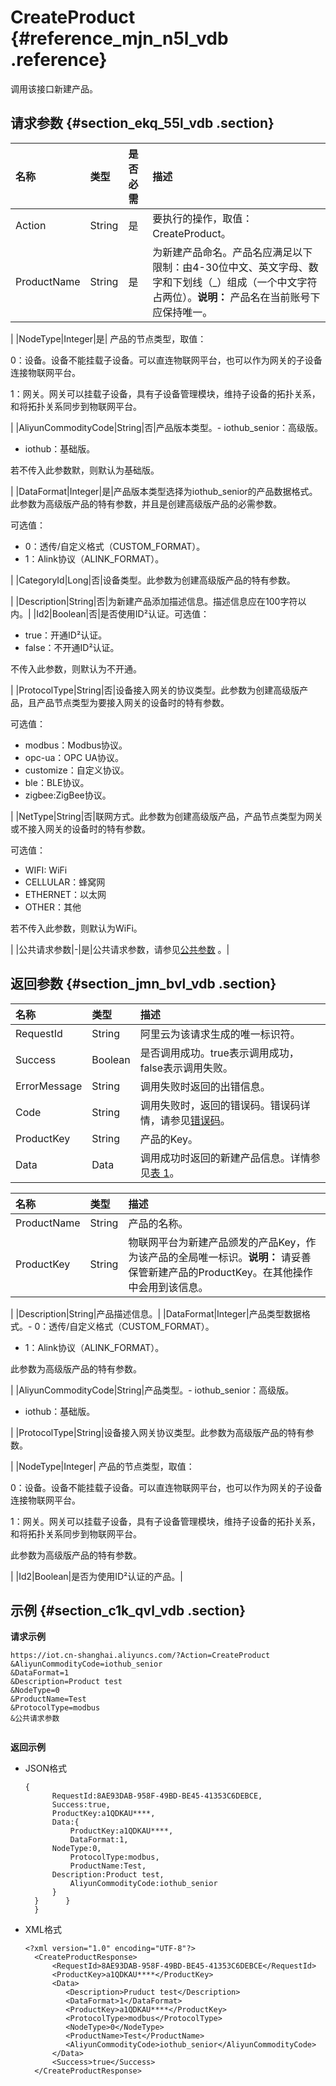 # CreateProduct {#reference_mjn_n5l_vdb .reference}

调用该接口新建产品。

## 请求参数 {#section_ekq_55l_vdb .section}

|名称|类型|是否必需|描述|
|:-|:-|:---|:-|
|Action|String|是|要执行的操作，取值：CreateProduct。|
|ProductName|String|是|为新建产品命名。产品名应满足以下限制：由4-30位中文、英文字母、数字和下划线（\_）组成（一个中文字符占两位）。**说明：** 产品名在当前账号下应保持唯一。

|
|NodeType|Integer|是| 产品的节点类型，取值：

 0：设备。设备不能挂载子设备。可以直连物联网平台，也可以作为网关的子设备连接物联网平台。

 1：网关。网关可以挂载子设备，具有子设备管理模块，维持子设备的拓扑关系，和将拓扑关系同步到物联网平台。

 |
|AliyunCommodityCode|String|否|产品版本类型。-   iothub\_senior：高级版。
-   iothub：基础版。

若不传入此参数默，则默认为基础版。

|
|DataFormat|Integer|是|产品版本类型选择为iothub\_senior的产品数据格式。此参数为高级版产品的特有参数，并且是创建高级版产品的必需参数。

可选值：

-   0：透传/自定义格式（CUSTOM\_FORMAT）。
-   1：Alink协议（ALINK\_FORMAT）。

|
|CategoryId|Long|否|设备类型。此参数为创建高级版产品的特有参数。

|
|Description|String|否|为新建产品添加描述信息。描述信息应在100字符以内。|
|Id2|Boolean|否|是否使用ID²认证。可选值：

-   true：开通ID²认证。
-   false：不开通ID²认证。

不传入此参数，则默认为不开通。

|
|ProtocolType|String|否|设备接入网关的协议类型。此参数为创建高级版产品，且产品节点类型为要接入网关的设备时的特有参数。

可选值：

-   modbus：Modbus协议。
-   opc-ua：OPC UA协议。
-   customize：自定义协议。
-   ble：BLE协议。
-   zigbee:ZigBee协议。

|
|NetType|String|否|联网方式。此参数为创建高级版产品，产品节点类型为网关或不接入网关的设备时的特有参数。

可选值：

-   WIFI: WiFi
-   CELLULAR：蜂窝网
-   ETHERNET：以太网
-   OTHER：其他

若不传入此参数，则默认为WiFi。

|
|公共请求参数|-|是|公共请求参数，请参见[公共参数](intl.zh-CN/云端开发指南/云端API参考/公共参数.md#) 。|

## 返回参数 {#section_jmn_bvl_vdb .section}

|名称|类型|描述|
|:-|:-|:-|
|RequestId|String|阿里云为该请求生成的唯一标识符。|
|Success|Boolean|是否调用成功。true表示调用成功，false表示调用失败。|
|ErrorMessage|String|调用失败时返回的出错信息。|
|Code|String|调用失败时，返回的错误码。错误码详情，请参见[错误码](intl.zh-CN/云端开发指南/云端API参考/错误码.md#)。|
|ProductKey|String|产品的Key。|
|Data|Data|调用成功时返回的新建产品信息。详情参见[表 1](#table_z3k_lz2_xdb)。|

|名称|类型|描述|
|:-|:-|:-|
|ProductName|String|产品的名称。|
|ProductKey|String|物联网平台为新建产品颁发的产品Key，作为该产品的全局唯一标识。**说明：** 请妥善保管新建产品的ProductKey。在其他操作中会用到该信息。

|
|Description|String|产品描述信息。|
|DataFormat|Integer|产品类型数据格式。-   0：透传/自定义格式（CUSTOM\_FORMAT）。
-   1：Alink协议（ALINK\_FORMAT）。

此参数为高级版产品的特有参数。

|
|AliyunCommodityCode|String|产品类型。-   iothub\_senior：高级版。
-   iothub：基础版。

|
|ProtocolType|String|设备接入网关协议类型。此参数为高级版产品的特有参数。

|
|NodeType|Integer| 产品的节点类型，取值：

 0：设备。设备不能挂载子设备。可以直连物联网平台，也可以作为网关的子设备连接物联网平台。

 1：网关。网关可以挂载子设备，具有子设备管理模块，维持子设备的拓扑关系，和将拓扑关系同步到物联网平台。

 此参数为高级版产品的特有参数。

 |
|Id2|Boolean|是否为使用ID²认证的产品。|

## 示例 {#section_c1k_qvl_vdb .section}

**请求示例**

```
https://iot.cn-shanghai.aliyuncs.com/?Action=CreateProduct
&AliyunCommodityCode=iothub_senior
&DataFormat=1
&Description=Product test
&NodeType=0
&ProductName=Test
&ProtocolType=modbus
&公共请求参数


```

**返回示例**

-   JSON格式

    ```
    {
          RequestId:8AE93DAB-958F-49BD-BE45-41353C6DEBCE,
          Success:true,
          ProductKey:a1QDKAU****,	  
          Data:{
              ProductKey:a1QDKAU****, 
              DataFormat:1, 
    	  NodeType:0,
              ProtocolType:modbus,
              ProductName:Test,
    	  Description:Product test,
              AliyunCommodityCode:iothub_senior
          }
      }      }
      }
    ```

-   XML格式

    ```
    <?xml version="1.0" encoding="UTF-8"?> 
      <CreateProductResponse>
          <RequestId>8AE93DAB-958F-49BD-BE45-41353C6DEBCE</RequestId>
          <ProductKey>a1QDKAU****</ProductKey>
          <Data>
             <Description>Pruduct test</Description>
             <DataFormat>1</DataFormat>
             <ProductKey>a1QDKAU****</ProductKey>
             <ProtocolType>modbus</ProtocolType>
             <NodeType>0</NodeType>
             <ProductName>Test</ProductName>
             <AliyunCommodityCode>iothub_senior</AliyunCommodityCode>
          </Data>
          <Success>true</Success>
      </CreateProductResponse>
    
    ```


